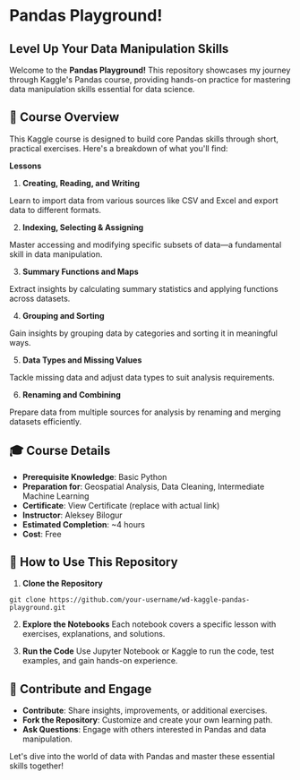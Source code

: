 # Pandas Playground!
## Level Up Your Data Manipulation Skills

Welcome to the **Pandas Playground!** This repository showcases my journey through Kaggle's Pandas course, providing hands-on practice for mastering data manipulation skills essential for data science.

## **📜 Course Overview**
This Kaggle course is designed to build core Pandas skills through short, practical exercises. Here's a breakdown of what you'll find:

**Lessons**
1. **Creating, Reading, and Writing**
   
Learn to import data from various sources like CSV and Excel and export data to different formats.

2. **Indexing, Selecting & Assigning**
   
Master accessing and modifying specific subsets of data—a fundamental skill in data manipulation.

3. **Summary Functions and Maps**
   
Extract insights by calculating summary statistics and applying functions across datasets.

4. **Grouping and Sorting**
   
Gain insights by grouping data by categories and sorting it in meaningful ways.

5. **Data Types and Missing Values**
    
Tackle missing data and adjust data types to suit analysis requirements.

6. **Renaming and Combining**
    
Prepare data from multiple sources for analysis by renaming and merging datasets efficiently.

## **🎓 Course Details**

- **Prerequisite Knowledge**: Basic Python
- **Preparation for**: Geospatial Analysis, Data Cleaning, Intermediate Machine Learning
- **Certificate**: View Certificate (replace with actual link)
- **Instructor**: Aleksey Bilogur
- **Estimated Completion**: ~4 hours
- **Cost**: Free

## **🚀 How to Use This Repository**

1. **Clone the Repository**
   
`git clone https://github.com/your-username/wd-kaggle-pandas-playground.git`

2. **Explore the Notebooks**
Each notebook covers a specific lesson with exercises, explanations, and solutions.

3. **Run the Code**
Use Jupyter Notebook or Kaggle to run the code, test examples, and gain hands-on experience.

## **🤝 Contribute and Engage**

- **Contribute**: Share insights, improvements, or additional exercises.
- **Fork the Repository**: Customize and create your own learning path.
- **Ask Questions**: Engage with others interested in Pandas and data manipulation.

Let's dive into the world of data with Pandas and master these essential skills together!
